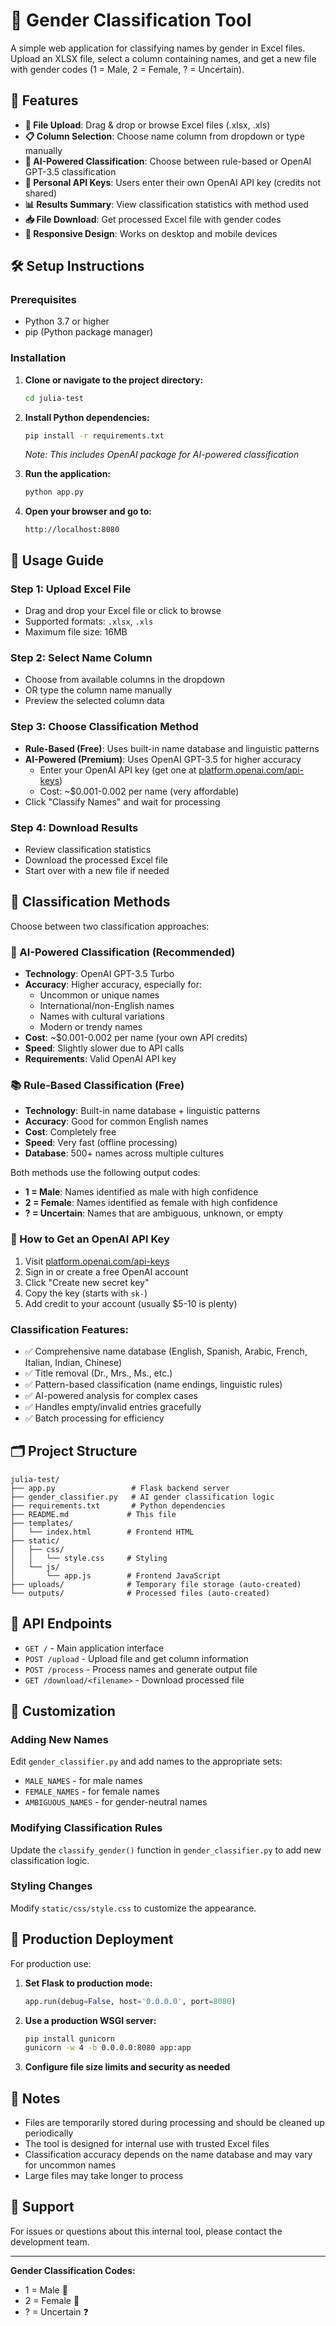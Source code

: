 # 👥 Gender Classification Tool

A simple web application for classifying names by gender in Excel files. Upload an XLSX file, select a column containing names, and get a new file with gender codes (1 = Male, 2 = Female, ? = Uncertain).

## 🚀 Features

- **📁 File Upload**: Drag & drop or browse Excel files (.xlsx, .xls)
- **📋 Column Selection**: Choose name column from dropdown or type manually
- **🤖 AI-Powered Classification**: Choose between rule-based or OpenAI GPT-3.5 classification
- **🔑 Personal API Keys**: Users enter their own OpenAI API key (credits not shared)
- **📊 Results Summary**: View classification statistics with method used
- **📥 File Download**: Get processed Excel file with gender codes
- **📱 Responsive Design**: Works on desktop and mobile devices

## 🛠️ Setup Instructions

### Prerequisites

- Python 3.7 or higher
- pip (Python package manager)

### Installation

1. **Clone or navigate to the project directory:**

   ```bash
   cd julia-test
   ```

2. **Install Python dependencies:**

   ```bash
   pip install -r requirements.txt
   ```

   _Note: This includes OpenAI package for AI-powered classification_

3. **Run the application:**

   ```bash
   python app.py
   ```

4. **Open your browser and go to:**
   ```
   http://localhost:8080
   ```

## 📖 Usage Guide

### Step 1: Upload Excel File

- Drag and drop your Excel file or click to browse
- Supported formats: `.xlsx`, `.xls`
- Maximum file size: 16MB

### Step 2: Select Name Column

- Choose from available columns in the dropdown
- OR type the column name manually
- Preview the selected column data

### Step 3: Choose Classification Method

- **Rule-Based (Free)**: Uses built-in name database and linguistic patterns
- **AI-Powered (Premium)**: Uses OpenAI GPT-3.5 for higher accuracy
  - Enter your OpenAI API key (get one at [platform.openai.com/api-keys](https://platform.openai.com/api-keys))
  - Cost: ~$0.001-0.002 per name (very affordable)
- Click "Classify Names" and wait for processing

### Step 4: Download Results

- Review classification statistics
- Download the processed Excel file
- Start over with a new file if needed

## 🎯 Classification Methods

Choose between two classification approaches:

### 🤖 AI-Powered Classification (Recommended)

- **Technology**: OpenAI GPT-3.5 Turbo
- **Accuracy**: Higher accuracy, especially for:
  - Uncommon or unique names
  - International/non-English names
  - Names with cultural variations
  - Modern or trendy names
- **Cost**: ~$0.001-0.002 per name (your own API credits)
- **Speed**: Slightly slower due to API calls
- **Requirements**: Valid OpenAI API key

### 📚 Rule-Based Classification (Free)

- **Technology**: Built-in name database + linguistic patterns
- **Accuracy**: Good for common English names
- **Cost**: Completely free
- **Speed**: Very fast (offline processing)
- **Database**: 500+ names across multiple cultures

Both methods use the following output codes:

- **1 = Male**: Names identified as male with high confidence
- **2 = Female**: Names identified as female with high confidence
- **? = Uncertain**: Names that are ambiguous, unknown, or empty

### 🔑 How to Get an OpenAI API Key

1. Visit [platform.openai.com/api-keys](https://platform.openai.com/api-keys)
2. Sign in or create a free OpenAI account
3. Click "Create new secret key"
4. Copy the key (starts with `sk-`)
5. Add credit to your account (usually $5-10 is plenty)

### Classification Features:

- ✅ Comprehensive name database (English, Spanish, Arabic, French, Italian, Indian, Chinese)
- ✅ Title removal (Dr., Mrs., Ms., etc.)
- ✅ Pattern-based classification (name endings, linguistic rules)
- ✅ AI-powered analysis for complex cases
- ✅ Handles empty/invalid entries gracefully
- ✅ Batch processing for efficiency

## 🗂️ Project Structure

```
julia-test/
├── app.py                 # Flask backend server
├── gender_classifier.py   # AI gender classification logic
├── requirements.txt       # Python dependencies
├── README.md             # This file
├── templates/
│   └── index.html        # Frontend HTML
├── static/
│   ├── css/
│   │   └── style.css     # Styling
│   └── js/
│       └── app.js        # Frontend JavaScript
├── uploads/              # Temporary file storage (auto-created)
└── outputs/              # Processed files (auto-created)
```

## 🔧 API Endpoints

- `GET /` - Main application interface
- `POST /upload` - Upload file and get column information
- `POST /process` - Process names and generate output file
- `GET /download/<filename>` - Download processed file

## 🎨 Customization

### Adding New Names

Edit `gender_classifier.py` and add names to the appropriate sets:

- `MALE_NAMES` - for male names
- `FEMALE_NAMES` - for female names
- `AMBIGUOUS_NAMES` - for gender-neutral names

### Modifying Classification Rules

Update the `classify_gender()` function in `gender_classifier.py` to add new classification logic.

### Styling Changes

Modify `static/css/style.css` to customize the appearance.

## 🚀 Production Deployment

For production use:

1. **Set Flask to production mode:**

   ```python
   app.run(debug=False, host='0.0.0.0', port=8080)
   ```

2. **Use a production WSGI server:**

   ```bash
   pip install gunicorn
   gunicorn -w 4 -b 0.0.0.0:8080 app:app
   ```

3. **Configure file size limits and security as needed**

## 📝 Notes

- Files are temporarily stored during processing and should be cleaned up periodically
- The tool is designed for internal use with trusted Excel files
- Classification accuracy depends on the name database and may vary for uncommon names
- Large files may take longer to process

## 🤝 Support

For issues or questions about this internal tool, please contact the development team.

---

**Gender Classification Codes:**

- 1 = Male 👨
- 2 = Female 👩
- ? = Uncertain ❓
